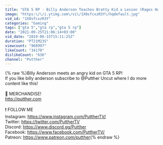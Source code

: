 ```yaml
---
title: "GTA 5 RP - Billy Anderson Teaches Bratty Kid a Lesson (Rages HARD)"
image: "https:\/\/i.ytimg.com\/vi\/1X0sfcxzR3Y\/hqdefault.jpg"
vid_id: "1X0sfcxzR3Y"
categories: "Gaming"
tags: ["gta 5","gta rp","gta 5 rp"]
date: "2021-09-25T21:06:14+03:00"
vid_date: "2019-06-15T15:11:25Z"
duration: "PT21M23S"
viewcount: "968997"
likeCount: "34170"
dislikeCount: "636"
channel: "Putther"
---
```

{% raw %}Billy Anderson meets an angry kid on GTA 5 RP! <br />If you like billy anderson subscribe to @Putther Uncut where I do more content like this!<br /><br />🛒 MERCHANDISE!<br /><a rel="nofollow" target="blank" href="http://putther.com">http://putther.com</a><br /><br />❗ FOLLOW ME<br />Instagram: <a rel="nofollow" target="blank" href="https://www.instagram.com/PuttherTV/">https://www.instagram.com/PuttherTV/</a><br />Twitter: <a rel="nofollow" target="blank" href="https://twitter.com/PuttherTV">https://twitter.com/PuttherTV</a><br />Discord: <a rel="nofollow" target="blank" href="https://www.discord.gg/Putther">https://www.discord.gg/Putther</a><br />Facebook: <a rel="nofollow" target="blank" href="https://www.facebook.com/PuttherTV/">https://www.facebook.com/PuttherTV/</a><br />Patreon: <a rel="nofollow" target="blank" href="https://www.patreon.com/putther">https://www.patreon.com/putther</a>{% endraw %}
